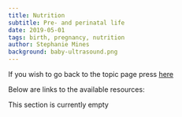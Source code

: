 ```yaml
---
title: Nutrition
subtitle: Pre- and perinatal life
date: 2019-05-01
tags: birth, pregnancy, nutrition
author: Stephanie Mines
background: baby-ultrasound.png
---
```


If you wish to go back to the topic page press [here](/topics/Pregnancy/topic-text.html)

Below are links to the available resources:

This section is currently empty

